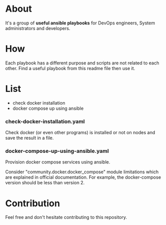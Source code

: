 # About
It's a group of **useful ansible playbooks** for DevOps engineers, System administrators and developers.

# How
Each playbook has a different purpose and scripts are not related to each other.
Find a useful playbook from this readme file then use it.

# List
+ check docker installation
+ docker compose up using ansible

### check-docker-installation.yaml
Check docker (or even other programs) is installed or not on nodes and save the result in a file.

### docker-compose-up-using-ansible.yaml
Provision docker compose services using ansible.

Consider "community.docker.docker_compose" module limitations which are explained in official documentation. For example, the docker-compose version should be less than version 2.

# Contribution
Feel free and don't hesitate contributing to this repository.
